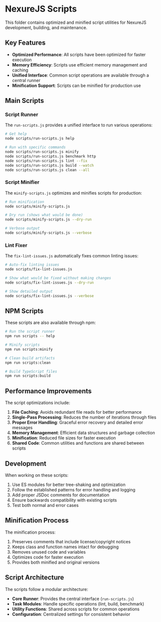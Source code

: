 # NexureJS Scripts

This folder contains optimized and minified script utilities for NexureJS development, building, and maintenance.

## Key Features

- **Optimized Performance**: All scripts have been optimized for faster execution
- **Memory Efficiency**: Scripts use efficient memory management and caching
- **Unified Interface**: Common script operations are available through a central runner
- **Minification Support**: Scripts can be minified for production use

## Main Scripts

### Script Runner

The `run-scripts.js` provides a unified interface to run various operations:

```bash
# Get help
node scripts/run-scripts.js help

# Run with specific commands
node scripts/run-scripts.js minify
node scripts/run-scripts.js benchmark http
node scripts/run-scripts.js lint --fix
node scripts/run-scripts.js build --watch
node scripts/run-scripts.js clean --all
```

### Script Minifier

The `minify-scripts.js` optimizes and minifies scripts for production:

```bash
# Run minification
node scripts/minify-scripts.js

# Dry run (shows what would be done)
node scripts/minify-scripts.js --dry-run

# Verbose output
node scripts/minify-scripts.js --verbose
```

### Lint Fixer

The `fix-lint-issues.js` automatically fixes common linting issues:

```bash
# Auto-fix linting issues
node scripts/fix-lint-issues.js

# Show what would be fixed without making changes
node scripts/fix-lint-issues.js --dry-run

# Show detailed output
node scripts/fix-lint-issues.js --verbose
```

## NPM Scripts

These scripts are also available through npm:

```bash
# Run the script runner
npm run scripts -- help

# Minify scripts
npm run scripts:minify

# Clean build artifacts
npm run scripts:clean

# Build TypeScript files
npm run scripts:build
```

## Performance Improvements

The script optimizations include:

1. **File Caching**: Avoids redundant file reads for better performance
2. **Single-Pass Processing**: Reduces the number of iterations through files
3. **Proper Error Handling**: Graceful error recovery and detailed error messages
4. **Memory Management**: Efficient data structures and garbage collection
5. **Minification**: Reduced file sizes for faster execution
6. **Shared Code**: Common utilities and functions are shared between scripts

## Development

When working on these scripts:

1. Use ES modules for better tree-shaking and optimization
2. Follow the established patterns for error handling and logging
3. Add proper JSDoc comments for documentation
4. Ensure backwards compatibility with existing scripts
5. Test both normal and error cases

## Minification Process

The minification process:

1. Preserves comments that include license/copyright notices
2. Keeps class and function names intact for debugging
3. Removes unused code and variables
4. Optimizes code for faster execution
5. Provides both minified and original versions

## Script Architecture

The scripts follow a modular architecture:

- **Core Runner**: Provides the central interface (`run-scripts.js`)
- **Task Modules**: Handle specific operations (lint, build, benchmark)
- **Utility Functions**: Shared across scripts for common operations
- **Configuration**: Centralized settings for consistent behavior
